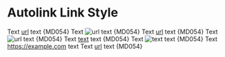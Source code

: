 # Autolink Link Style

Text [url](https://example.com) text {MD054}
Text ![url](https://example.com) text {MD054}
Text [url] text {MD054}
Text ![url] text {MD054}
Text [text][url] text {MD054}
Text ![text][url] text {MD054}
Text <https://example.com> text
Text [url][] text {MD054}

[url]: https://example.com

<!-- markdownlint-configure-file {
  "no-bare-urls": false,
  "link-image-reference-definitions": false,
  "link-image-style": {
    "style": "autolink_only"
  }
} -->
